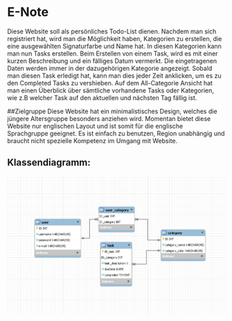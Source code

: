 # E-Note
Diese Website soll als persönliches Todo-List dienen. Nachdem man sich registriert hat, wird man die Möglichkeit haben, Kategorien zu erstellen, die eine ausgewählten Signaturfarbe und Name hat. In diesen Kategorien kann man nun Tasks erstellen. Beim Erstellen von einem Task, wird es mit einer kurzen Beschreibung und ein fälliges Datum vermerkt. Die eingetragenen Daten werden immer in der dazugehörigen Kategorie angezeigt. Sobald man diesen Task erledigt hat, kann man dies jeder Zeit anklicken, um es zu den Completed Tasks zu vershieben. Auf dem All-Categorie Ansicht hat man einen Überblick über sämtliche vorhandene Tasks oder Kategorien, wie z.B welcher Task auf den aktuellen und nächsten Tag fällig ist.


##Zielgruppe
Diese Website hat ein minimalistisches Design, welches die jüngere Altersgruppe besonders anziehen wird. Momentan bietet diese Website nur englischen Layout und ist somit für die englische Sprachgruppe geeignet. Es ist einfach zu benutzen, Region unabhängig und braucht nicht spezielle Kompetenz im Umgang mit Website.

## Klassendiagramm:
![e-note ERM](README_Images/ERM.png?raw=true)
